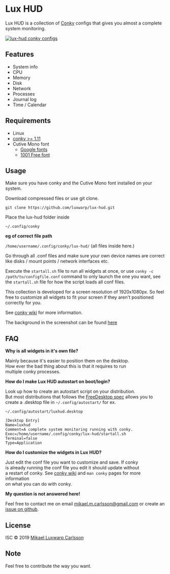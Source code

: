 # Lux HUD

Lux HUD is a collection of [Conky](https://github.com/brndnmtthws/conky) configs that gives you almost a complete system monitoring.

[![lux-hud conky configs](https://cloud.codeiolo.org/s/GmAMiDigofQX994/preview)](https://cloud.codeiolo.org/s/GmAMiDigofQX994/preview)

## Features

-   System info
-   CPU
-   Memory
-   Disk
-   Network
-   Processes
-   Journal log
-   Time / Calendar

## Requirements

-   Linux
-   [conky >= 1.11](https://github.com/brndnmtthws/conky)
-   Cutive Mono font
    -   [Google fonts](https://fonts.google.com/specimen/Cutive+Mono)
    -   [1001 Free font](https://www.1001freefonts.com/cutive-mono.font)

## Usage

Make sure you have conky and the Cutive Mono font installed on your system.

Download compressed files or use git clone.

```shell
git clone https://github.com/luxwarp/lux-hud.git
```

Place the lux-hud folder inside

`~/.config/conky`

**eg of correct file path**

`/home/username/.config/conky/lux-hud/` (all files inside here.)

Go through all .conf files and make sure your own device names are correct like disks / mount points / network interfaces etc.

Execute the `startall.sh` file to run all widgets at once, or use `conky -c /path/to/configfile.conf` command to only launch the one you want, see the `startall.sh` file for how the script loads all conf files.

This collection is developed for a screen resolution of 1920x1080px. So feel free to customize all widgets to fit your screen if they aren't positioned correctly for you.

See [conky wiki](https://github.com/brndnmtthws/conky/wiki) for more information.

The background in the screenshot can be found [here](https://pixabay.com/sv/photos/forest-vattenfall-bach-mossa-4068618/)

## FAQ

**Why is all widgets in it's own file?**

Mainly because it's easier to position them on the desktop.  
How ever the bad thing about this is that it requires to run  
multiple conky processes.

**How do I make Lux HUD autostart on boot/login?**

Look up how to create an autostart script on your distribution.  
But most distributions that follows the [FreeDesktop spec](https://www.freedesktop.org/wiki/Specifications/) allows you to create a .desktop file in `~/.config/autostart/` for ex.

`~/.config/autostart/luxhud.desktop`

```shell
[Desktop Entry]
Name=luxhud
Comment=A complete system monitoring running with conky.
Exec=/home/username/.config/conky/lux-hud/startall.sh
Terminal=false
Type=Application
```

**How do I customize the widgets in Lux HUD?**

Just edit the conf file you want to customize and save. If conky  
is already running the conf file you edit it should update without  
a restart of conky. See [conky wiki](https://github.com/brndnmtthws/conky/wiki) and `man conky` pages for more information  
on what you can do with conky.

**My question is not answered here!**

Feel free to contact me on email mikael.m.carlsson@gmail.com or create an [issue on github](https://github.com/luxwarp/lux-hud/issues).

## License

ISC © 2019 [Mikael Luxwarp Carlsson](https://codeiolo.org)

## Note

Feel free to contribute the way you want.
